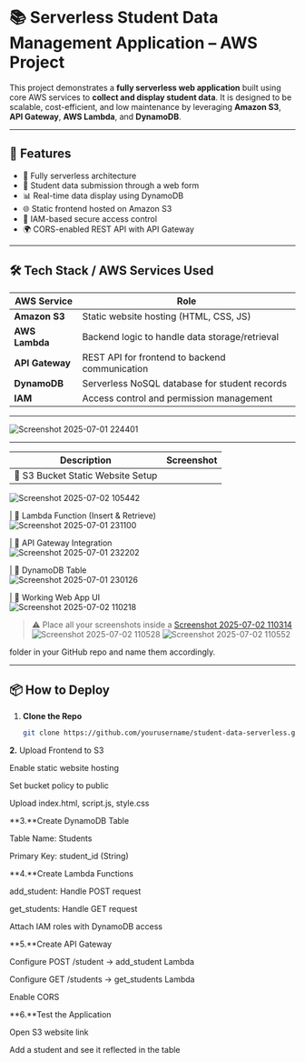 # 📚 Serverless Student Data Management Application – AWS Project

This project demonstrates a **fully serverless web application** built using core AWS services to **collect and display student data**. It is designed to be scalable, cost-efficient, and low maintenance by leveraging **Amazon S3**, **API Gateway**, **AWS Lambda**, and **DynamoDB**.

---

## 📌 Features

- 🚀 Fully serverless architecture
- 📝 Student data submission through a web form
- 📊 Real-time data display using DynamoDB
- 🌐 Static frontend hosted on Amazon S3
- 🔐 IAM-based secure access control
- 🌍 CORS-enabled REST API with API Gateway

---

## 🛠️ Tech Stack / AWS Services Used

| AWS Service     | Role                                                |
|----------------|-----------------------------------------------------|
| **Amazon S3**   | Static website hosting (HTML, CSS, JS)              |
| **AWS Lambda**  | Backend logic to handle data storage/retrieval      |
| **API Gateway** | REST API for frontend to backend communication      |
| **DynamoDB**    | Serverless NoSQL database for student records       |
| **IAM**         | Access control and permission management            |

---

![Screenshot 2025-07-01 224401](https://github.com/user-attachments/assets/1e0f95eb-c9a3-48cf-8643-f773fd3ea763)

---

| Description                             | Screenshot |
|----------------------------------------|------------|
| 🔹 S3 Bucket Static Website Setup       |
![Screenshot 2025-07-02 105442](https://github.com/user-attachments/assets/5de3b838-061e-442e-a4c1-dabd7b62f1c8)

| 🔹 Lambda Function (Insert & Retrieve)  
![Screenshot 2025-07-01 231100](https://github.com/user-attachments/assets/d759fc2d-0baf-45f7-8423-4a3b56e43208)

| 🔹 API Gateway Integration              
![Screenshot 2025-07-01 232202](https://github.com/user-attachments/assets/61b4099e-84f9-4921-858b-c076ea14217c)

| 🔹 DynamoDB Table     
![Screenshot 2025-07-01 230126](https://github.com/user-attachments/assets/41537408-455c-4676-91c8-69e6ca81f95a)
                
| 🔹 Working Web App UI               
![Screenshot 2025-07-02 110218](https://github.com/user-attachments/assets/26c5514f-7fd5-4b45-b496-700b5d81279e)

> ⚠️ Place all your screenshots inside a [Screenshot 2025-07-02 110314](https://github.com/user-attachments/assets/50abf725-6623-4bf5-915f-be88b9f2c158)
> ![Screenshot 2025-07-02 110528](https://github.com/user-attachments/assets/c9926c8e-9c70-42f0-a2f4-8c642d4765bc)
![Screenshot 2025-07-02 110552](https://github.com/user-attachments/assets/c3ae274d-4e17-4d09-828a-ddb8412047df)

 folder in your GitHub repo and name them accordingly.

---

## 📦 How to Deploy

1. **Clone the Repo**  
   ```bash
   git clone https://github.com/yourusername/student-data-serverless.git


**2.** Upload Frontend to S3

Enable static website hosting

Set bucket policy to public

Upload index.html, script.js, style.css

**3.**Create DynamoDB Table

Table Name: Students

Primary Key: student_id (String)

**4.**Create Lambda Functions

add_student: Handle POST request

get_students: Handle GET request

Attach IAM roles with DynamoDB access

**5.**Create API Gateway

Configure POST /student → add_student Lambda

Configure GET /students → get_students Lambda

Enable CORS

**6.**Test the Application

Open S3 website link

Add a student and see it reflected in the table


